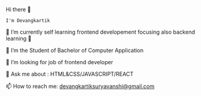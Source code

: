  Hi there 👋
 
    I'm Devangkartik
    
🔭 I’m currently self learning frontend developement
     focusing also backend learning 🦾

🌱 I’m the Student of Bachelor of Computer Application

🤔 I’m looking for job of frontend developer

💬 Ask me about : HTML&CSS/JAVASCRIPT/REACT

📫 How to reach me: devangkartiksuryavanshi@gmail.com



